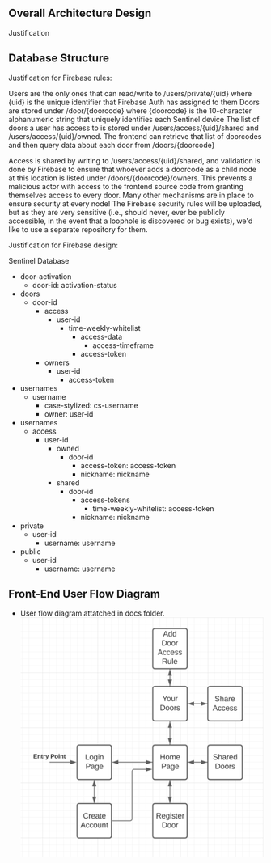 ## Overall Architecture Design
Justification
## Database Structure
Justification for Firebase rules:

Users are the only ones that can read/write to /users/private/{uid} where {uid} is the unique identifier that Firebase Auth has assigned to them
Doors are stored under /door/{doorcode} where {doorcode} is the 10-character alphanumeric string that uniquely identifies each Sentinel device
The list of doors a user has access to is stored under /users/access/{uid}/shared and /users/access/{uid}/owned. The frontend can retrieve that list of doorcodes and then query data about each door from /doors/{doorcode}

Access is shared by writing to /users/access/{uid}/shared, and validation is done by Firebase to ensure that whoever adds a doorcode as a child node at this location is listed under /doors/{doorcode}/owners. This prevents a malicious actor with access to the frontend source code from granting themselves access to every door.
Many other mechanisms are in place to ensure security at every node! The Firebase security rules will be uploaded, but as they are very sensitive (i.e., should never, ever be publicly accessible, in the event that a loophole is discovered or bug exists), we'd like to use a separate repository for them.

Justification for Firebase design:

Sentinel Database
- door-activation
  - door-id: activation-status
- doors
  - door-id
    - access
      - user-id
        - time-weekly-whitelist
          - access-data
            - access-timeframe
          - access-token
    - owners
      - user-id
        - access-token
- usernames
  - username
    - case-stylized: cs-username
    - owner: user-id
- usernames
  - access
    - user-id
      - owned
        - door-id
          - access-token: access-token
          - nickname: nickname
      - shared
        - door-id
          - access-tokens
            - time-weekly-whitelist: access-token
          - nickname: nickname
- private
  - user-id
    - username: username
- public
  - user-id
    - username: username
## Front-End User Flow Diagram
- User flow diagram attatched in docs folder. 
![image info](./User_Flow_Diagram.png)
